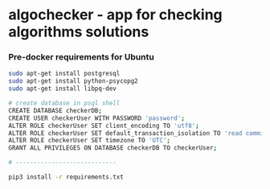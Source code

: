# algochecker - app for checking algorithms solutions



### Pre-docker requirements for Ubuntu

```bash
sudo apt-get install postgresql
sudo apt-get install python-psycopg2
sudo apt-get install libpq-dev

# create database in psql shell
CREATE DATABASE checkerDB;
CREATE USER checkerUser WITH PASSWORD 'password';
ALTER ROLE checkerUser SET client_encoding TO 'utf8';
ALTER ROLE checkerUser SET default_transaction_isolation TO 'read committed';
ALTER ROLE checkerUser SET timezone TO 'UTC';
GRANT ALL PRIVILEGES ON DATABASE checkerDB TO checkerUser;

# ----------------------------

pip3 install -r requirements.txt
```



